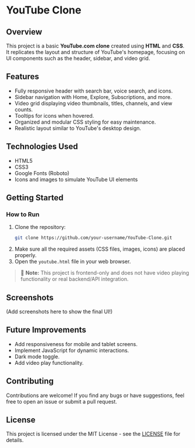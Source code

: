 # YouTube Clone

## Overview
This project is a basic **YouTube.com clone** created using **HTML** and **CSS**.  
It replicates the layout and structure of YouTube's homepage, focusing on UI components such as the header, sidebar, and video grid.

## Features
- Fully responsive header with search bar, voice search, and icons.
- Sidebar navigation with Home, Explore, Subscriptions, and more.
- Video grid displaying video thumbnails, titles, channels, and view counts.
- Tooltips for icons when hovered.
- Organized and modular CSS styling for easy maintenance.
- Realistic layout similar to YouTube's desktop design.

## Technologies Used
- HTML5
- CSS3
- Google Fonts (Roboto)
- Icons and images to simulate YouTube UI elements

## Getting Started

### How to Run
1. Clone the repository:
    ```bash
    git clone https://github.com/your-username/YouTube-Clone.git
    ```
2. Make sure all the required assets (CSS files, images, icons) are placed properly.
3. Open the `youtube.html` file in your web browser.

> 📢 **Note:** This project is frontend-only and does not have video playing functionality or real backend/API integration.

## Screenshots
(Add screenshots here to show the final UI!)

## Future Improvements
- Add responsiveness for mobile and tablet screens.
- Implement JavaScript for dynamic interactions.
- Dark mode toggle.
- Add video play functionality.

## Contributing
Contributions are welcome! If you find any bugs or have suggestions, feel free to open an issue or submit a pull request.

## License
This project is licensed under the MIT License - see the [LICENSE](LICENSE) file for details.
